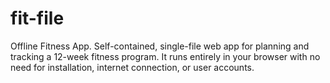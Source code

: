 # fit-file
Offline Fitness App. Self-contained, single-file web app for planning and tracking a 12-week fitness program. It runs entirely in your browser with no need for installation, internet connection, or user accounts.
